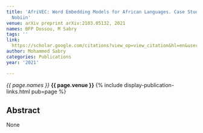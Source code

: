 ```yaml
---
title: 'AfriVEC: Word Embedding Models for African Languages. Case Study of Fon and
  Nobiin'
venue: arXiv preprint arXiv:2103.05132, 2021
names: BFP Dossou, M Sabry
tags: ''
link: 
  https://scholar.google.com/citations?view_op=view_citation&hl=en&user=lfhzf8wAAAAJ&pagesize=5&sortby=pubdate&citation_for_view=lfhzf8wAAAAJ:u-x6o8ySG0sC
author: Mohammed Sabry
categories: Publications
year: '2021'

---
```


*{{ page.names }}*
**{{ page.venue }}**
{% include display-publication-links.html pub=page %}
## Abstract

None